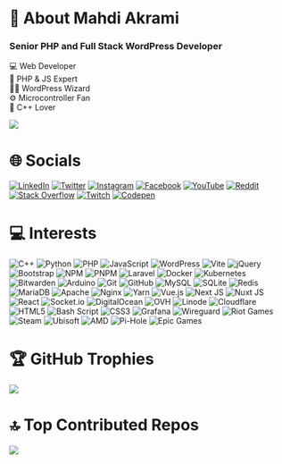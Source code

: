 # 💫 About Mahdi Akrami
### Senior PHP and Full Stack WordPress Developer

💻 Web Developer<br>🚀 PHP & JS Expert<br>🧙‍♂️ WordPress Wizard<br>⚙️ Microcontroller Fan<br>🌟 C++ Lover

[![](https://visitcount.itsvg.in/api?id=akramipro&icon=5&color=0&pretty=true)](https://visitcount.itsvg.in)

# 🌐 Socials
[![LinkedIn](https://img.shields.io/badge/LinkedIn-%230077B5.svg?logo=linkedin&logoColor=white)](https://linkedin.com/in/AkramiPro) [![Twitter](https://img.shields.io/badge/Twitter-black.svg?logo=X&logoColor=white)](https://x.com/AkramiPro) [![Instagram](https://img.shields.io/badge/Instagram-%23E4405F.svg?logo=Instagram&logoColor=white)](https://instagram.com/AkramiPro) [![Facebook](https://img.shields.io/badge/Facebook-%231877F2.svg?logo=Facebook&logoColor=white)](https://facebook.com/AkramiPro) [![YouTube](https://img.shields.io/badge/YouTube-%23FF0000.svg?logo=YouTube&logoColor=white)](https://youtube.com/@AkramiPro) [![Reddit](https://img.shields.io/badge/Reddit-%23FF4500.svg?logo=Reddit&logoColor=white)](https://reddit.com/user/AkramiPro) [![Stack Overflow](https://img.shields.io/badge/-Stackoverflow-FE7A16?logo=stack-overflow&logoColor=white)](https://stackoverflow.com/users/11966136/mahdi-akrami) [![Twitch](https://img.shields.io/badge/Twitch-%239146FF.svg?logo=Twitch&logoColor=white)](https://twitch.tv/AkramiPro) [![Codepen](https://img.shields.io/badge/Codepen-000000?style=flat&logo=codepen&logoColor=white)](https://codepen.io/AkramiPro)

# 💻 Interests
![C++](https://img.shields.io/badge/c++-%2300599C.svg?style=plastic&logo=c%2B%2B&logoColor=white) ![Python](https://img.shields.io/badge/python-3670A0?style=plastic&logo=python&logoColor=ffdd54) ![PHP](https://img.shields.io/badge/php-%23777BB4.svg?style=plastic&logo=php&logoColor=white) ![JavaScript](https://img.shields.io/badge/javascript-%23323330.svg?style=plastic&logo=javascript&logoColor=%23F7DF1E) ![WordPress](https://img.shields.io/badge/WordPress-%23117AC9.svg?style=plastic&logo=WordPress&logoColor=white) ![Vite](https://img.shields.io/badge/vite-%23646CFF.svg?style=plastic&logo=vite&logoColor=white) ![jQuery](https://img.shields.io/badge/jquery-%230769AD.svg?style=plastic&logo=jquery&logoColor=white) ![Bootstrap](https://img.shields.io/badge/bootstrap-%238511FA.svg?style=plastic&logo=bootstrap&logoColor=white) ![NPM](https://img.shields.io/badge/NPM-%23CB3837.svg?style=plastic&logo=npm&logoColor=white) ![PNPM](https://img.shields.io/badge/pnpm-%234a4a4a.svg?style=plastic&logo=pnpm&logoColor=f69220) ![Laravel](https://img.shields.io/badge/laravel-%23FF2D20.svg?style=plastic&logo=laravel&logoColor=white) ![Docker](https://img.shields.io/badge/docker-%230db7ed.svg?style=plastic&logo=docker&logoColor=white) ![Kubernetes](https://img.shields.io/badge/kubernetes-%23326ce5.svg?style=plastic&logo=kubernetes&logoColor=white) ![Bitwarden](https://img.shields.io/badge/bitwarden-%23175DDC.svg?style=plastic&logo=bitwarden&logoColor=white) ![Arduino](https://img.shields.io/badge/-Arduino-00979D?style=plastic&logo=Arduino&logoColor=white) ![Git](https://img.shields.io/badge/git-%23F05033.svg?style=plastic&logo=git&logoColor=white) ![GitHub](https://img.shields.io/badge/github-%23121011.svg?style=plastic&logo=github&logoColor=white) ![MySQL](https://img.shields.io/badge/mysql-4479A1.svg?style=plastic&logo=mysql&logoColor=white) ![SQLite](https://img.shields.io/badge/sqlite-%2307405e.svg?style=plastic&logo=sqlite&logoColor=white) ![Redis](https://img.shields.io/badge/redis-%23DD0031.svg?style=plastic&logo=redis&logoColor=white) ![MariaDB](https://img.shields.io/badge/MariaDB-003545?style=plastic&logo=mariadb&logoColor=white) ![Apache](https://img.shields.io/badge/apache-%23D42029.svg?style=plastic&logo=apache&logoColor=white) ![Nginx](https://img.shields.io/badge/nginx-%23009639.svg?style=plastic&logo=nginx&logoColor=white) ![Yarn](https://img.shields.io/badge/yarn-%232C8EBB.svg?style=plastic&logo=yarn&logoColor=white) ![Vue.js](https://img.shields.io/badge/vue.js-%2335495e.svg?style=plastic&logo=vuedotjs&logoColor=%234FC08D) ![Next JS](https://img.shields.io/badge/Next-black?style=plastic&logo=next.js&logoColor=white) ![Nuxt JS](https://img.shields.io/badge/Nuxt-002E3B?style=plastic&logo=nuxt.js&logoColor=#00DC82) ![React](https://img.shields.io/badge/react-%2320232a.svg?style=plastic&logo=react&logoColor=%2361DAFB) ![Socket.io](https://img.shields.io/badge/Socket.io-black?style=plastic&logo=socket.io&badgeColor=010101) ![DigitalOcean](https://img.shields.io/badge/DigitalOcean-%230167ff.svg?style=plastic&logo=digitalOcean&logoColor=white) ![OVH](https://img.shields.io/badge/ovh-%23123F6D.svg?style=plastic&logo=ovh&logoColor=#123F6D) ![Linode](https://img.shields.io/badge/linode-00A95C?style=plastic&logo=linode&logoColor=white) ![Cloudflare](https://img.shields.io/badge/Cloudflare-F38020?style=plastic&logo=Cloudflare&logoColor=white) ![HTML5](https://img.shields.io/badge/html5-%23E34F26.svg?style=plastic&logo=html5&logoColor=white) ![Bash Script](https://img.shields.io/badge/bash_script-%23121011.svg?style=plastic&logo=gnu-bash&logoColor=white) ![CSS3](https://img.shields.io/badge/css3-%231572B6.svg?style=plastic&logo=css3&logoColor=white) ![Grafana](https://img.shields.io/badge/grafana-%23F46800.svg?style=plastic&logo=grafana&logoColor=white) ![Wireguard](https://img.shields.io/badge/wireguard-%2388171A.svg?style=plastic&logo=wireguard&logoColor=white) ![Riot Games](https://img.shields.io/badge/riotgames-D32936.svg?style=plastic&logo=riotgames&logoColor=white) ![Steam](https://img.shields.io/badge/steam-%23000000.svg?style=plastic&logo=steam&logoColor=white) ![Ubisoft](https://img.shields.io/badge/Ubisoft-%23F5F5F5.svg?style=plastic&logo=Ubisoft&logoColor=black) ![AMD](https://img.shields.io/badge/AMD-%23000000.svg?style=plastic&logo=amd&logoColor=white) ![Pi-Hole](https://img.shields.io/badge/pihole-%2396060C.svg?style=plastic&logo=pi-hole&logoColor=white) ![Epic Games](https://img.shields.io/badge/epicgames-%23313131.svg?style=plastic&logo=epicgames&logoColor=white)

# 🏆 GitHub Trophies
![](https://github-profile-trophy.vercel.app/?username=akramipro&theme=radical&no-frame=false&no-bg=true&margin-w=4)

# 🔝 Top Contributed Repos
![](https://github-contributor-stats.vercel.app/api?username=akramipro&limit=5&theme=radical&combine_all_yearly_contributions=true)
  
<!-- Proudly created with GPRM ( https://gprm.itsvg.in ) -->
